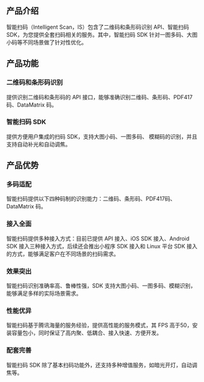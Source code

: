 
## 产品介绍
智能扫码（Intelligent Scan，IS）包含了二维码和条形码识别 API、智能扫码 SDK，为您提供全套扫码相关的服务。其中，智能扫码 SDK 针对一图多码、大图小码等不同场景做了针对性优化。

## 产品功能
### 二维码和条形码识别
提供识别二维码和条形码的 API 接口，能够准确识别二维码、条形码、PDF417码、DataMatrix 码。
### 智能扫码 SDK
提供方便用户集成的扫码 SDK，支持大图小码、一图多码、 模糊码的识别，并且支持自动补光和自动调焦。

## 产品优势
### 多码适配
智能扫码提供以下四种码制的识别能力：二维码、条形码、PDF417码、DataMatrix 码。
### 接入全面
智能扫码提供多种接入方式：目前已提供 API 接入、iOS SDK 接入、Android SDK 接入三种接入方式，后续还会推出小程序 SDK 接入和 Linux 平台 SDK 接入的方式，能够满足客户在不同场景的扫码需求。
### 效果突出
智能扫码识别准确率高、鲁棒性强，SDK 支持大图小码、一图多码、模糊识别，能够满足多样的实际场景需求。
### 性能优异
智能扫码基于腾讯海量的服务经验，提供高性能的服务模式，其 FPS 高于50，安装容量包小，同时保证了高内聚、低耦合、接入快速、方便开发。
### 配套完善
智能扫码 SDK 除了基本扫码功能外，还支持多种增值服务，如暗光开灯，自动调焦等。



